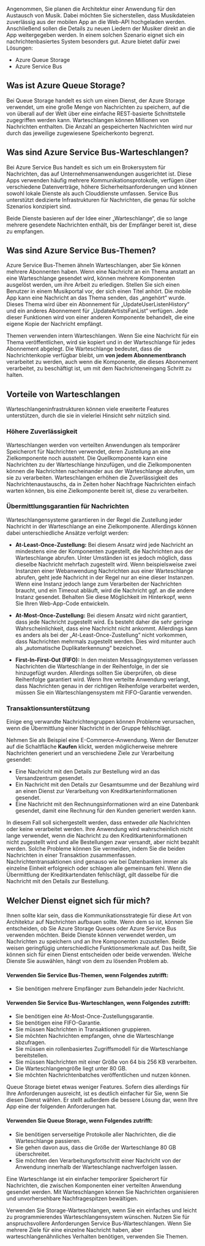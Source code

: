 Angenommen, Sie planen die Architektur einer Anwendung für den Austausch von Musik. Dabei möchten Sie sicherstellen, dass Musikdateien zuverlässig aus der mobilen App an die Web-API hochgeladen werden. Anschließend sollen die Details zu neuen Liedern der Musiker direkt an die App weitergegeben werden. In einem solchen Szenario eignet sich ein nachrichtenbasiertes System besonders gut. Azure bietet dafür zwei Lösungen:

- Azure Queue Storage
- Azure Service Bus

## <a name="what-is-azure-queue-storage"></a>Was ist Azure Queue Storage?
Bei Queue Storage handelt es sich um einen Dienst, der Azure Storage verwendet, um eine große Menge von Nachrichten zu speichern, auf die von überall auf der Welt über eine einfache REST-basierte Schnittstelle zugegriffen werden kann. Warteschlangen können Millionen von Nachrichten enthalten. Die Anzahl an gespeicherten Nachrichten wird nur durch das jeweilige zugewiesene Speicherkonto begrenzt.

## <a name="what-is-azure-service-bus-queues"></a>Was sind Azure Service Bus-Warteschlangen?
Bei Azure Service Bus handelt es sich um ein Brokersystem für Nachrichten, das auf Unternehmensanwendungen ausgerichtet ist. Diese Apps verwenden häufig mehrere Kommunikationsprotokolle, verfügen über verschiedene Datenverträge, höhere Sicherheitsanforderungen und können sowohl lokale Dienste als auch Clouddienste umfassen. Service Bus unterstützt dedizierte Infrastrukturen für Nachrichten, die genau für solche Szenarios konzipiert sind.

Beide Dienste basieren auf der Idee einer „Warteschlange“, die so lange mehrere gesendete Nachrichten enthält, bis der Empfänger bereit ist, diese zu empfangen.

## <a name="what-are-azure-service-bus-topics"></a>Was sind Azure Service Bus-Themen?
Azure Service Bus-Themen ähneln Warteschlangen, aber Sie können mehrere Abonnenten haben. Wenn eine Nachricht an ein Thema anstatt an eine Warteschlange gesendet wird, können mehrere Komponenten ausgelöst werden, um ihre Arbeit zu erledigen. Stellen Sie sich einen Benutzer in einem Musikportal vor, der sich einen Titel anhört. Die mobile App kann eine Nachricht an das Thema senden, das „angehört“ wurde. Dieses Thema wird über ein Abonnement für „UpdateUserListenHistory“ und ein anderes Abonnement für „UpdateArtistsFanList“ verfügen. Jede dieser Funktionen wird von einer anderen Komponente behandelt, die eine eigene Kopie der Nachricht empfängt.

Themen verwenden intern Warteschlangen. Wenn Sie eine Nachricht für ein Thema veröffentlichen, wird sie kopiert und in der Warteschlange für jedes Abonnement abgelegt. Die Warteschlange bedeutet, dass die Nachrichtenkopie verfügbar bleibt, um **von jedem Abonnementbranch** verarbeitet zu werden, auch wenn die Komponente, die dieses Abonnement verarbeitet, zu beschäftigt ist, um mit dem Nachrichteneingang Schritt zu halten.

## <a name="benefits-of-queues"></a>Vorteile von Warteschlangen
Warteschlangeninfrastrukturen können viele erweiterte Features unterstützen, durch die sie in vielerlei Hinsicht sehr nützlich sind. 

### <a name="increased-reliability"></a>Höhere Zuverlässigkeit
Warteschlangen werden von verteilten Anwendungen als temporärer Speicherort für Nachrichten verwendet, deren Zustellung an eine Zielkomponente noch aussteht. Die Quellkomponente kann eine Nachrichten zu der Warteschlange hinzufügen, und die Zielkomponenten können die Nachrichten nacheinander aus der Warteschlange abrufen, um sie zu verarbeiten. Warteschlangen erhöhen die Zuverlässigkeit des Nachrichtenaustauschs, da in Zeiten hoher Nachfrage Nachrichten einfach warten können, bis eine Zielkomponente bereit ist, diese zu verarbeiten.

### <a name="message-delivery-guarantees"></a>Übermittlungsgarantien für Nachrichten
Warteschlangensysteme garantieren in der Regel die Zustellung jeder Nachricht in der Warteschlange an eine Zielkomponente. Allerdings können dabei unterschiedliche Ansätze verfolgt werden:

- **At-Least-Once-Zustellung:** Bei diesem Ansatz wird jede Nachricht an mindestens eine der Komponenten zugestellt, die Nachrichten aus der Warteschlange abrufen. Unter Umständen ist es jedoch möglich, dass dieselbe Nachricht mehrfach zugestellt wird. Wenn beispielsweise zwei Instanzen einer Webanwendung Nachrichten aus einer Warteschlange abrufen, geht jede Nachricht in der Regel nur an eine dieser Instanzen. Wenn eine Instanz jedoch lange zum Verarbeiten der Nachrichten braucht, und ein Timeout abläuft, wird die Nachricht ggf. an die andere Instanz gesendet. Behalten Sie diese Möglichkeit im Hinterkopf, wenn Sie Ihren Web-App-Code entwickeln.

- **At-Most-Once-Zustellung:** Bei diesem Ansatz wird nicht garantiert, dass jede Nachricht zugestellt wird. Es besteht daher die sehr geringe Wahrscheinlichkeit, dass eine Nachricht nicht ankommt. Allerdings kann es anders als bei der „At-Least-Once-Zustellung“ nicht vorkommen, dass Nachrichten mehrmals zugestellt werden. Dies wird mitunter auch als „automatische Duplikaterkennung“ bezeichnet.

- **First-In-First-Out (FIFO):** In den meisten Messagingsystemen verlassen Nachrichten die Warteschlange in der Reihenfolge, in der sie hinzugefügt wurden. Allerdings sollten Sie überprüfen, ob diese Reihenfolge garantiert wird. Wenn Ihre verteilte Anwendung verlangt, dass Nachrichten genau in der richtigen Reihenfolge verarbeitet werden, müssen Sie ein Warteschlangensystem mit FIFO-Garantie verwenden.

### <a name="transactional-support"></a>Transaktionsunterstützung
Einige eng verwandte Nachrichtengruppen können Probleme verursachen, wenn die Übermittlung einer Nachricht in der Gruppe fehlschlägt.

Nehmen Sie als Beispiel eine E-Commerce-Anwendung. Wenn der Benutzer auf die Schaltfläche **Kaufen** klickt, werden möglicherweise mehrere Nachrichten generiert und an verschiedene Ziele zur Verarbeitung gesendet:

- Eine Nachricht mit den Details zur Bestellung wird an das Versandzentrum gesendet.
- Ein Nachricht mit den Details zur Gesamtsumme und der Bezahlung wird an einen Dienst zur Verarbeitung von Kreditkarteninformationen gesendet. 
- Eine Nachricht mit den Rechnungsinformationen wird an eine Datenbank gesendet, damit eine Rechnung für den Kunden generiert werden kann.

In diesem Fall soll sichergestellt werden, dass entweder _alle_ Nachrichten oder keine verarbeitet werden. Ihre Anwendung wird wahrscheinlich nicht lange verwendet, wenn die Nachricht zu den Kreditkarteninformationen nicht zugestellt wird und alle Bestellungen zwar versandt, aber nicht bezahlt werden. Solche Probleme können Sie vermeiden, indem Sie die beiden Nachrichten in einer Transaktion zusammenfassen. Nachrichtentransaktionen sind genauso wie bei Datenbanken immer als einzelne Einheit erfolgreich oder schlagen alle gemeinsam fehl. Wenn die Übermittlung der Kreditkartendaten fehlschlägt, gilt dasselbe für die Nachricht mit den Details zur Bestellung.

## <a name="which-service-should-i-choose"></a>Welcher Dienst eignet sich für mich?
Ihnen sollte klar sein, dass die Kommunikationsstrategie für diese Art von Architektur auf Nachrichten aufbauen sollte. Wenn dem so ist, können Sie entscheiden, ob Sie Azure Storage Queues oder Azure Service Bus verwenden möchten. Beide Dienste können verwendet werden, um Nachrichten zu speichern und an Ihre Komponenten zuzustellen. Beide weisen geringfügig unterschiedliche Funktionsmerkmale auf. Das heißt, Sie können sich für einen Dienst entscheiden oder beide verwenden. Welche Dienste Sie auswählen, hängt von dem zu lösenden Problem ab.

#### <a name="choose-service-bus-topics-if"></a>Verwenden Sie Service Bus-Themen, wenn Folgendes zutrifft:

- Sie benötigen mehrere Empfänger zum Behandeln jeder Nachricht.


#### <a name="choose-service-bus-queues-if"></a>Verwenden Sie Service Bus-Warteschlangen, wenn Folgendes zutrifft:

- Sie benötigen eine At-Most-Once-Zustellungsgarantie.
- Sie benötigen eine FIFO-Garantie.
- Sie müssen Nachrichten in Transaktionen gruppieren.
- Sie möchten Nachrichten empfangen, ohne die Warteschlange abzufragen.
- Sie müssen ein rollenbasiertes Zugriffsmodell für die Warteschlange bereitstellen.
- Sie müssen Nachrichten mit einer Größe von 64 bis 256 KB verarbeiten.
- Die Warteschlangengröße liegt unter 80 GB.
- Sie möchten Nachrichtenbatches veröffentlichen und nutzen können.

Queue Storage bietet etwas weniger Features. Sofern dies allerdings für Ihre Anforderungen ausreicht, ist es deutlich einfacher für Sie, wenn Sie diesen Dienst wählen. Er stellt außerdem die bessere Lösung dar, wenn Ihre App eine der folgenden Anforderungen hat.

#### <a name="choose-queue-storage-if"></a>Verwenden Sie Queue Storage, wenn Folgendes zutrifft:

- Sie benötigen serverseitige Protokolle aller Nachrichten, die die Warteschlange passieren.
- Sie gehen davon aus, dass die Größe der Warteschlange 80 GB überschreitet.
- Sie möchten den Verarbeitungsfortschritt einer Nachricht von der Anwendung innerhalb der Warteschlange nachverfolgen lassen.

Eine Warteschlange ist ein einfacher temporärer Speicherort für Nachrichten, die zwischen Komponenten einer verteilten Anwendung gesendet werden. Mit Warteschlangen können Sie Nachrichten organisieren und unvorhersehbare Nachfragespitzen bewältigen. 

Verwenden Sie Storage-Warteschlangen, wenn Sie ein einfaches und leicht zu programmierendes Warteschlangensystem wünschen. Nutzen Sie für anspruchsvollere Anforderungen Service Bus-Warteschlangen. Wenn Sie mehrere Ziele für eine einzelne Nachricht haben, aber warteschlangenähnliches Verhalten benötigen, verwenden Sie Themen.